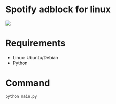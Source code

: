 # Spotify adblock for linux

<img src="https://cdn.discordapp.com/attachments/1040331064465440808/1147303247879606374/banner.png">

# Requirements
- Linux: Ubuntu/Debian
- Python

# Command
```
python main.py
```
